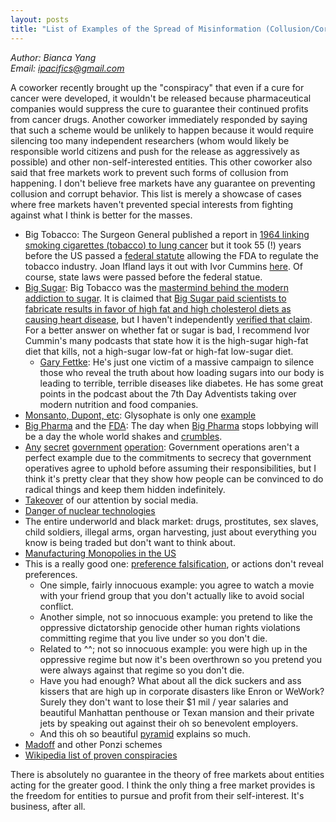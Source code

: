 ```yaml
---
layout: posts
title: "List of Examples of the Spread of Misinformation (Collusion/Corruption)"
---
```

*Author: Bianca Yang*<br>
*Email: <a href="mailto:ipacifics@gmail.com?subject=Hello from the XDRT Blog">ipacifics@gmail.com</a>*<br>

A coworker recently brought up the "conspiracy" that even if a cure for cancer were developed, it wouldn't be
released because pharmaceutical companies would suppress the cure to guarantee their continued profits from
cancer drugs. Another coworker immediately responded by saying that such a scheme would be unlikely to happen
because it would require silencing too many independent researchers (whom would likely be responsible world citizens
and push for the release as aggressively as possible) and other non-self-interested entities. This other coworker
also said that free markets work to prevent such forms of collusion from happening. I don't believe free markets
have any guarantee on preventing collusion and corrupt behavior. This list is merely a showcase of cases where
free markets haven't prevented special interests from fighting against what I think is better for the masses.
* Big Tobacco: The Surgeon General published a report in [1964 linking smoking cigarettes (tobacco) to lung
cancer](https://www.pbs.org/newshour/health/first-surgeon-general-report-on-smokings-health-effects-marks-50-year-anniversary)
but it took 55 (!) years before the US passed a [federal
statute](https://en.wikipedia.org/wiki/Family_Smoking_Prevention_and_Tobacco_Control_Act) allowing the FDA to regulate the
tobacco industry. Joan Ifland lays it out with Ivor Cummins [here](https://thefatemperor.com/ep38-joan-ifland-the-textbook-on-processed-food-addiction/).
Of course, state laws were passed before the federal statue.
* [Big Sugar](https://openheart.bmj.com/content/4/2/e000729): Big Tobacco was the
[mastermind behind the modern addiction to sugar](https://www.nytimes.com/2019/03/14/health/big-tobacco-kool-aid-sugar-obesity.html).
It is claimed that [Big Sugar paid scientists to fabricate results in favor of high fat and high
cholesterol diets as causing heart disease](https://www.reddit.com/r/todayilearned/comments/akjziz/til_in_the_1960s_the_sugar_industry_funded_and/),
but I haven't independently [verified that claim](https://slate.com/technology/2018/03/big-sugar-isnt-to-blame-for-steering-us-away-from-fat.html).
For a better answer on whether fat or sugar is bad, I recommend Ivor Cummin's many podcasts that state how it is the high-sugar high-fat diet
that kills, not a high-sugar low-fat or high-fat low-sugar diet.
  * [Gary Fettke](https://thefatemperor.com/wp-content/uploads/2019/04/Why-the-War-on-Meat-Find-out-here-from-Dr.-Gary-Belinda-Fettke-Podcast-16.pdf):
  He's just one victim of a massive campaign to silence those who reveal the truth about how loading sugars into our body is leading to terrible, terrible diseases like
  diabetes. He has some great points in the podcast about the 7th Day Adventists taking over modern nutrition and food companies.
* [Monsanto, Dupont, etc](https://science.house.gov/imo/media/doc/02.06.18%20-%20Spinning%20Science%20and%20Silencing%20Scientists_0.pdf):
Glysophate is only one [example](https://www.counterpunch.org/2019/06/25/modified-a-film-about-gmos-and-the-corruption-of-the-food-supply-for-profit/)
* [Big Pharma](https://www.reddit.com/r/politics/comments/3p2bvr/last_year_the_pharmaceutical_industry_spent_250/) and the
[FDA](https://www.reddit.com/r/conspiracy/comments/2vb6ns/constitutional_attorney_talks_about_fda/): The day
when [Big Pharma](https://www.youtube.com/watch?v=BcEI_2-flro) stops lobbying will be a day the whole world shakes and
[crumbles](https://publicintegrity.org/politics/state-politics/pharma-lobbying-held-deep-influence-over-opioid-policies/).
* [Any](https://en.wikipedia.org/wiki/Unethical_human_experimentation_in_the_United_States)
[secret](https://en.wikipedia.org/wiki/Project_MKUltra)
[government](https://www.cia.gov/library/readingroom/collection/family-jewels) [operation](https://en.wikipedia.org/wiki/Phoenix_Program):
Government operations aren't a perfect example due to the commitments to secrecy that government operatives agree to uphold
before assuming their responsibilities, but I think it's pretty clear that they show how people can be convinced to do
radical things and keep them hidden indefinitely.
* [Takeover](http://jacek.zlydach.pl/blog/2019-07-31-ads-as-cancer.html) of our attention by social media.
* [Danger of nuclear technologies](https://threadreaderapp.com/thread/1105105488197357569.html)
* The entire underworld and black market: drugs, prostitutes, sex slaves, child soldiers, illegal arms, organ harvesting, just about everything
you know is being traded but don't want to think about.
* [Manufacturing Monopolies in the US](https://www.theamericanconservative.com/articles/americas-monopoly-crisis-hits-the-military/)
* This is a really good one: [preference falsification](http://rationallyspeakingpodcast.org/show/rs-198-timur-kuran-on-private-truths-and-public-lies.html), or actions don't reveal preferences.
  * One simple, fairly innocuous example: you agree to watch a movie with your friend group that you don't actually like to avoid social conflict.
  * Another simple, not so innocuous example: you pretend to like the oppressive dictatorship genocide other human rights violations committing regime that you live under so you don't die.
  * Related to ^^; not so innocuous example: you were high up in the oppressive regime but now it's been overthrown so you pretend you were always against that regime so you don't die.
  * Have you had enough? What about all the dick suckers and ass kissers that are high up in corporate disasters like Enron or WeWork? Surely they don't want to lose their
    $1 mil / year salaries and beautiful Manhattan penthouse or Texan mansion and their private jets by speaking out against their oh so benevolent employers.
  * And this oh so beautiful [pyramid](https://twitter.com/harmonylion1/status/1215674705417424898) explains so much.
* [Madoff](https://vi.wikipedia.org/wiki/Bernard_Madoff) and other Ponzi schemes
* [Wikipedia list of proven conspiracies](http://web.archive.org/web/20190422213709/https://en.wikipedia.org/wiki/List_of_proven_conspiracies)

There is absolutely no guarantee in the theory of free markets about entities acting for the greater good. I think the only thing a free market provides is the
freedom for entities to pursue and profit from their self-interest. It's business, after all.
